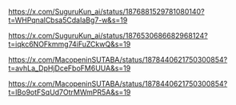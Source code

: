 

https://x.com/SuguruKun_ai/status/1876881529781080140?t=WHPqnalCbsa5CdaIaBg7-w&s=19

https://x.com/SuguruKun_ai/status/1876530686682968124?t=iqkc6NOFkmmg74iFuZCkwQ&s=19

https://x.com/MacopeninSUTABA/status/1878440621750300854?t=avhLa_DpHjDceFboFM6UUA&s=19

https://x.com/MacopeninSUTABA/status/1878440621750300854?t=IBo9otFSqUd7OtrMWmPR5A&s=19
